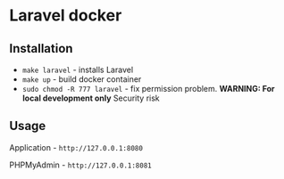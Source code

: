 # Laravel docker

## Installation

* `make laravel` - installs Laravel
* `make up` - build docker container
* `sudo chmod -R 777 laravel` - fix permission problem.  **WARNING: For local development only**  Security risk 

## Usage

Application - `http://127.0.0.1:8080`

PHPMyAdmin - `http://127.0.0.1:8081` 
